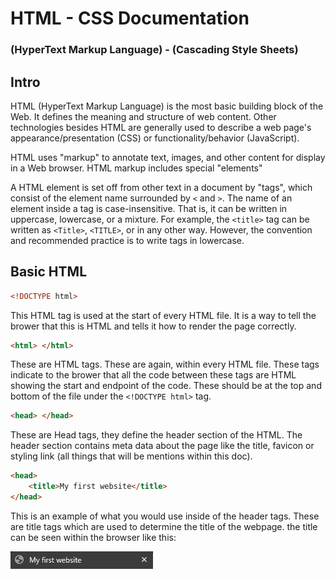# HTML - CSS Documentation

### (HyperText Markup Language) - (Cascading Style Sheets)


## Intro
HTML (HyperText Markup Language) is the most basic building block of the Web. It defines the meaning and structure of web content. Other technologies besides HTML are generally used to describe a web page's appearance/presentation (CSS) or functionality/behavior (JavaScript).

HTML uses "markup" to annotate text, images, and other content for display in a Web browser. HTML markup includes special "elements"

A HTML element is set off from other text in a document by "tags", which consist of the element name surrounded by ```<``` and ```>```. The name of an element inside a tag is case-insensitive. That is, it can be written in uppercase, lowercase, or a mixture. For example, the ```<title>``` tag can be written as ```<Title>```, ```<TITLE>```, or in any other way. However, the convention and recommended practice is to write tags in lowercase.

## Basic HTML 

```html
<!DOCTYPE html>
```

This HTML tag is used at the start of every HTML file. It is a way to tell the brower that this is HTML and tells it how to render the page correctly.

```html
<html> </html>
```

These are HTML tags. These are again, within every HTML file. These tags indicate to the brower that all the code between these tags are HTML showing the start and endpoint of the code. These should be at the top and bottom of the file under the ```<!DOCTYPE html>``` tag.

```html
<head> </head>
```

These are Head tags, they define the header section of the HTML. The header section contains meta data about the page like the title, favicon or styling link (all things that will be mentions within this doc).

```html
<head>
    <title>My first website</title>
</head>
```

This is an example of what you would use inside of the header tags. These are title tags which are used to determine the title of the webpage. the title can be seen within the browser like this:

 ![title shown in browser](/images/title_tag.png)

